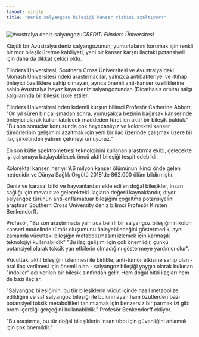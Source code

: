 ```yaml
---
layout: single
title: "Deniz salyangozu bileşiği kanser riskini azaltıyor!"
---
```

![Avustralya deniz salyangozu](https://media.eurekalert.org/multimedia_prod/pub/web/209608_web.jpg)*CREDIT: Flinders Üniversitesi*

Küçük bir Avustralya deniz salyangozunun, yumurtalarını korumak için renkli bir mor bileşik üretme kabiliyeti, yeni bir kanser karşıtı ilaçtaki potansiyeli için daha da dikkat çekici oldu.

Flinders Üniversitesi, Southern Cross Üniversitesi ve Avustralya'daki Monash Üniversitesi'ndeki araştırmacılar, yalnızca antibakteriyel ve iltihap önleyici özelliklere sahip olmayan, ayrıca önemli anti-kanser özelliklerine sahip Avustralya beyaz kaya deniz salyangozundan (Dicathasis orbita) salgı salgılarında bir bileşik izole ettiler.

Flinders Üniversitesi'nden kıdemli kurşun bilimci Profesör Catherine Abbott, "On yıl süren bir çalışmadan sonra, yumuşakça bezinin bağırsak kanserinde önleyici olarak kullanılabilecek maddeden türetilen aktif bir bileşik bulduk." "Bu son sonuçlar konusunda çok heyecanlıyız ve kolorektal kanser tümörlerinin gelişimini azaltmak için yeni bir ilaç üzerinde çalışmak üzere bir ilaç şirketinden yatırım çekmeyi umuyoruz."

En son kütle spektrometresi teknolojisini kullanan araştırma ekibi, gelecekte iyi çalışmaya başlayabilecek öncü aktif bileşiği tespit edebildi.

Kolorektal kanser, her yıl 9.6 milyon kanser ölümünün ikinci önde gelen nedenidir ve Dünya Sağlık Örgütü 2018'de 862.000 ölüm bildirmiştir.

Deniz ve karasal bitki ve hayvanlardan elde edilen doğal bileşikler, insan sağlığı için mevcut ve gelecekteki ilaçların değerli kaynaklarıdır, diyor salyangoz türünün anti-enflamatuar bileşiğini çoğaltma potansiyelini araştıran Southern Cross University deniz bilimci Profesör Kirsten Benkendorff.

Profesör, "Bu son araştırmada yalnızca belirli bir salyangoz bileşiğinin kolon kanseri modelinde tümör oluşumunu önleyebileceğini göstermedik, aynı zamanda vücuttaki bileşiğin metabolizmasını izlemek için karmaşık teknolojiyi kullanabildik" "Bu ilaç gelişimi için çok önemlidir, çünkü potansiyel olarak toksik yan etkilerin olmadığını göstermeye yardımcı olur".

Vücuttaki aktif bileşiğin izlenmesi ile birlikte, anti-tümör etkisine sahip olan - oral ilaç verilmesi için önemli olan - salyangoz bileşiği yaygın olarak bulunan "indoller" adı verilen bir bileşik sınıfından gelir. Hem doğal bitki ilaçları hem de bazı ilaçlar.

"Salyangoz bileşiğinin, bu tür bileşiklerin vücut içinde nasıl metabolize edildiğini ve saf salyangoz bileşiği ile bulunmayan ham özütlerden bazı potansiyel toksik metabolitleri tanımlamak için benzersiz bir parmak izi gibi brom içerdiği gerçeğini kullanabildik." Profesör Benkendorff ekliyor.

"Bu araştırma, bu tür doğal bileşiklerin insan tıbbı için güvenliğini anlamak için çok önemlidir."
